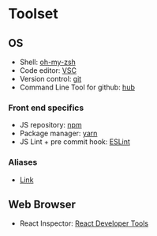 # Toolset

## OS

- Shell: [oh-my-zsh](http://ohmyz.sh/)
- Code editor: [VSC](https://github.com/felipecaiado/dotfiles/blob/master/VSC.md)
- Version control: [git](https://git-scm.com/)
- Command Line Tool for github: [hub](https://github.com/github/hub#readme)

### Front end specifics
- JS repository: [npm](https://www.npmjs.com/)
- Package manager: [yarn](https://yarnpkg.com/en/)
- JS Lint + pre commit hook: [ESLint](https://github.com/felipecaiado/dotfiles/blob/master/ESLint.md)

### Aliases
- [Link](https://github.com/felipecaiado/dotfiles/blob/master/aliases)


## Web Browser
- React Inspector: [React Developer Tools](https://chrome.google.com/webstore/detail/react-developer-tools/fmkadmapgofadopljbjfkapdkoienihi/related?hl=en)
